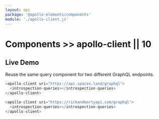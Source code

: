 ```yaml
---
layout: api
package: '@apollo-elements/components'
module: './apollo-client.js'
---
```

# Components >> apollo-client || 10

## Live Demo

Reuse the same query component for two different GraphQL endpoints.

```ts wcd jpNhlIZvECSa3DtawJOk www/index.html
<apollo-client uri="https://api.spacex.land/graphql">
  <introspection-queries></introspection-queries>
</apollo-client>

<apollo-client uri="https://rickandmortyapi.com/graphql">
  <introspection-queries></introspection-queries>
</apollo-client>
```
